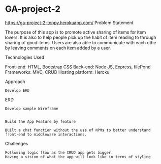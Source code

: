 # GA-project-2

https://ga-project-2-teppy.herokuapp.com/
Problem Statement

The purpose of this app is to promote active sharing of items for item lovers. It is also to help people pick up the habit of item reading to through sharing of good items. Users are also able to communicate with each othe by leaving comments on each item added by a user.

Technologies Used

Front-end: HTML, Bootstrap CSS Back-end: Node JS, Express, filePond 
Frameworks: MVC, CRUD 
Hosting platform: Heroku

Approach

    Develop ERD

ERD

    Develop sample Wireframe


    Build the App Feature by feature

    Built a chat function without the use of NPMs to better understand front-end to middleware interactions.

Challenges

    Following logic flow as the CRUD app gets bigger.
    Having a vision of what the app will look like in terms of styling
